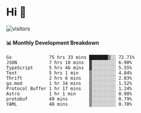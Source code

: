 # Hi 👋
 
![visitors](https://visitor-badge.glitch.me/badge?page_id=sorcererxw.sorcererx)

#### 📊 Monthly Development Breakdown

<!--START_SECTION:waka-->
```text
Go              75 hrs 33 mins ███████▒░░ 72.71%
JSON            7 hrs 10 mins  ▓░░░░░░░░░ 6.90%
TypeScript      5 hrs 46 mins  ▓░░░░░░░░░ 5.55%
Text            5 hrs 1 min    ▒░░░░░░░░░ 4.84%
Thrift          2 hrs 6 mins   ▒░░░░░░░░░ 2.03%
go.mod          1 hr 34 mins   ▒░░░░░░░░░ 1.52%
Protocol Buffer 1 hr 17 mins   ▒░░░░░░░░░ 1.24%
Astro           1 hr 1 min     ▒░░░░░░░░░ 0.98%
protobuf        49 mins        ▒░░░░░░░░░ 0.79%
YAML            48 mins        ▒░░░░░░░░░ 0.78%
```
<!--END_SECTION:waka-->
